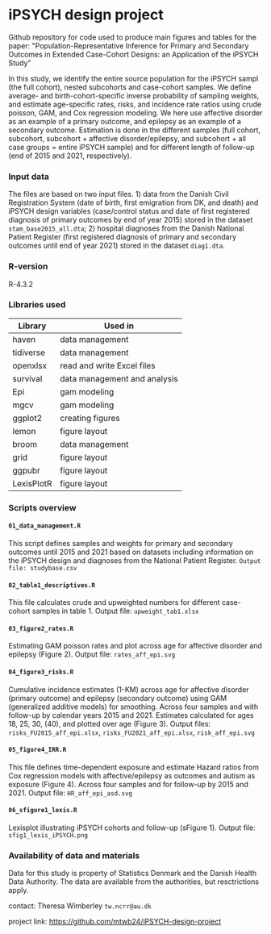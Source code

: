 # iPSYCH design project

Github repository for code used to produce main figures and tables for the paper: "Population-Representative Inference for Primary and Secondary Outcomes in Extended Case-Cohort Designs: an Application of the iPSYCH Study"

In this study, we identify the entire source population for the iPSYCH sampl (the full cohort), nested subcohorts and case-cohort samples. We define average- and birth-cohort-specific inverse probability of sampling weights, and estimate age-specific rates, risks, and incidence rate ratios using crude poisson, GAM, and Cox regression modeling. We here use affective disorder as an example of a primary outcome, and epilepsy as an example of a secondary outcome. Estimation is done in the different samples (full cohort, subcohort, subcohort + affective disorder/epilepsy, and subcohort + all case groups = entire iPSYCH sample) and for different length of follow-up (end of 2015 and 2021, respectively).

### Input data

The files are based on two input files. 1) data from the Danish Civil Registration System (date of birth, first emigration from DK, and death) and iPSYCH design variables (case/control status and date of first registered diagnosis of primary outcomes by end of year 2015) stored in the dataset `stam_base2015_all.dta`; 2) hospital diagnoses from the Danish National Patient Register (first registered diagnosis of primary and secondary outcomes until end of year 2021) stored in the dataset `diag1.dta`. 

### R-version 
R-4.3.2

### Libraries used

| Library       | Used in                         |
| ------------- | ------------------------------- |
| haven         | data management                 |
| tidiverse     | data management                 |
| openxlsx      | read and write Excel files      |
| survival      | data management and analysis    |
| Epi           | gam modeling                    |
| mgcv          | gam modeling                    |
| ggplot2       | creating figures                |
| lemon         | figure layout                   |
| broom         | data management                 |
| grid          | figure layout                   |
| ggpubr        | figure layout                   |
| LexisPlotR    | figure layout                   |

### Scripts overview

#### `01_data_management.R`
This script defines samples and weights for primary and
secondary outcomes until 2015 and 2021 based on datasets including information
on the iPSYCH design and diagnoses from the National Patient Register. `Output file: studybase.csv`

#### `02_table1_descriptives.R`
This file calculates crude and upweighted numbers for different case-cohort samples in table 1. Output file: `upweight_tab1.xlsx`

#### `03_figure2_rates.R`
Estimating GAM poisson rates and plot across age for affective disorder and epilepsy (Figure 2). Output file: `rates_aff_epi.svg` 

#### `04_figure3_risks.R`
Cumulative incidence estimates (1-KM) across age for affective disorder (primary outcome) and epilepsy (secondary outcome) using GAM (generalized additive models) for smoothing. Across four samples and with follow-up by calendar years 2015 and 2021. Estimates calculated for ages 18, 25, 30, (40), and plotted over age (Figure 3). Output files: `risks_FU2015_aff_epi.xlsx`, `risks_FU2021_aff_epi.xlsx`, `risk_aff_epi.svg`

#### `05_figure4_IRR.R`
This file defines time-dependent exposure and estimate Hazard ratios from Cox 
regression models with affective/epilepsy as outcomes and autism as exposure (Figure 4).
Across four samples and for follow-up by 2015 and 2021. Output file: `HR_aff_epi_asd.svg`

#### `06_sfigure1_lexis.R`
Lexisplot illustrating iPSYCH cohorts and follow-up (sFigure 1). Output file: `sfig1_lexis_iPSYCH.png`

### Availability of data and materials

Data for this study is property of Statistics Denmark and the Danish Health Data Authority. The data are available from the authorities, but resctrictions apply.

contact: Theresa Wimberley `tw.ncrr@au.dk`

project link: https://github.com/mtwb24/iPSYCH-design-project
